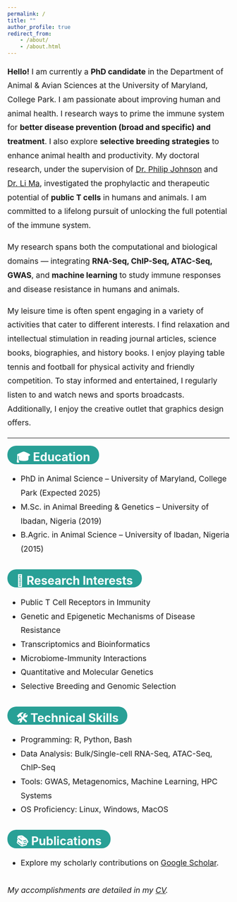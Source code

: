 ```yaml
---
permalink: /
title: ""
author_profile: true
redirect_from:
    - /about/
    - /about.html
---
```


<style>
  .content-text {
    font-size: 1.1rem;
    line-height: 1.8em;
  }

  .section-header {
    display: flex;
    align-items: center;
    gap: 10px;
    margin-bottom: 10px;
  }

  .header-box {
    background-color: #28a096;
    border-radius: 20px;
    padding: 10px 20px 0px 20px;
    display: inline-block;
  }

  .header-text {
    color: #ffffff;
    margin: 0;
  }

  .section-list {
    margin-bottom: 30px;
  }

    .section-list li {
        line-height: 1.8em;
        margin-bottom: 0px;
    }
</style>

<div class="content-text">

<p>
<strong>Hello!</strong> I am currently a <strong>PhD candidate</strong> in the Department of Animal & Avian Sciences at the University of Maryland, College Park. I am passionate about improving human and animal health. I research ways to prime the immune system for <strong>better disease prevention (broad and specific) and treatment</strong>. I also explore <strong>selective breeding strategies</strong> to enhance animal health and productivity. My doctoral research, under the supervision of <a href="https://science.umd.edu/biology/plfj/" target="_blank" rel="nofollow">Dr. Philip Johnson</a> and <a href="https://agnr.umd.edu/about/directory/li-ma/" target="_blank" rel="nofollow">Dr. Li Ma</a>, investigated the prophylactic and therapeutic potential of <strong>public T cells</strong> in humans and animals. I am committed to a lifelong pursuit of unlocking the full potential of the immune system.
</p>

<p>
My research spans both the computational and biological domains — integrating <strong>RNA-Seq, ChIP-Seq, ATAC-Seq, GWAS</strong>, and <strong>machine learning</strong> to study immune responses and disease resistance in humans and animals.
</p>

<p>
My leisure time is often spent engaging in a variety of activities that cater to different interests. I find relaxation and intellectual stimulation in reading journal articles, science books, biographies, and history books. I enjoy playing table tennis and football for physical activity and friendly competition. To stay informed and entertained, I regularly listen to and watch news and sports broadcasts. Additionally, I enjoy the creative outlet that graphics design offers.
</p>

<hr/>

<div class="section-header">
  <div class="header-box">
    <h2 class="header-text">🎓 Education</h2>
  </div>
</div>
<ul class="section-list">
  <li>PhD in Animal Science – University of Maryland, College Park (Expected 2025)</li>
  <li>M.Sc. in Animal Breeding & Genetics – University of Ibadan, Nigeria (2019)</li>
  <li>B.Agric. in Animal Science – University of Ibadan, Nigeria (2015)</li>
</ul>

<div class="section-header">
  <div class="header-box">
    <h2 class="header-text">🧪 Research Interests</h2>
  </div>
</div>
<ul class="section-list">
  <li>Public T Cell Receptors in Immunity</li>
  <li>Genetic and Epigenetic Mechanisms of Disease Resistance</li>
  <li>Transcriptomics and Bioinformatics</li>
  <li>Microbiome-Immunity Interactions</li>
  <li>Quantitative and Molecular Genetics</li>
  <li>Selective Breeding and Genomic Selection</li>
</ul>

<div class="section-header">
  <div class="header-box">
    <h2 class="header-text">🛠 Technical Skills</h2>
</div>
</div>
<ul class="section-list">
  <li>Programming: R, Python, Bash</li>
  <li>Data Analysis: Bulk/Single-cell RNA-Seq, ATAC-Seq, ChIP-Seq</li>
  <li>Tools: GWAS, Metagenomics, Machine Learning, HPC Systems</li>
  <li>OS Proficiency: Linux, Windows, MacOS</li>
</ul>

<div class="section-header">
  <div class="header-box">
    <h2 class="header-text">📚 Publications</h2>
</div>
</div>
<ul class="section-list">
    <li>Explore my scholarly contributions on <a href="https://scholar.google.com/citations?user=NLChCFgAAAAJ&hl=en" target="_blank" rel="nofollow">Google Scholar</a>.</li>
</ul>

<p><em>My accomplishments are detailed in my <a href="https://oridwanbello.github.io/cv/">CV</a>.</em></p>

</div>
